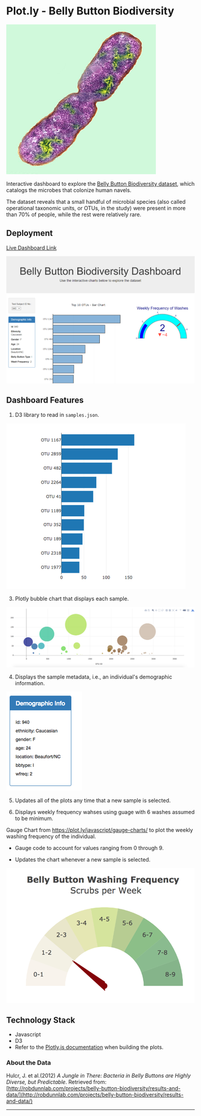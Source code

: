# Plot.ly - Belly Button Biodiversity

![Bacteria by filterforge.com](static/images/bacteria.jpg)

Interactive dashboard to explore the [Belly Button Biodiversity dataset](http://robdunnlab.com/projects/belly-button-biodiversity/), which catalogs the microbes that colonize human navels.

The dataset reveals that a small handful of microbial species (also called operational taxonomic units, or OTUs, in the study) were present in more than 70% of people, while the rest were relatively rare.

## Deployment

[Live Dashboard Link](https://mwansamwango.github.io/belly-button-biodiversity/)

![screenshot](static/images/screenshot_dash.png)

## Dashboard Features

1. D3 library to read in `samples.json`.

  ![bar Chart](static/images/hw01.png)

3. Plotly bubble chart that displays each sample.

![Bubble Chart](static/images/bubble_chart.png)

4. Displays the sample metadata, i.e., an individual's demographic information.

![hw](static/images/hw03.png)

5. Updates all of the plots any time that a new sample is selected.

6. Displays weekly frequency wahses using guage with 6 washes assumed to be minimum.

Gauge Chart from <https://plot.ly/javascript/gauge-charts/> to plot the weekly washing frequency of the individual.

* Gauge code to account for values ranging from 0 through 9.

* Updates the chart whenever a new sample is selected.

![Weekly Washing Frequency Gauge](static/images/gauge.png)

## Technology Stack

* Javascript
* D3 
* Refer to the [Plotly.js documentation](https://plot.ly/javascript/) when building the plots.

### About the Data

Hulcr, J. et al.(2012) _A Jungle in There: Bacteria in Belly Buttons are Highly Diverse, but Predictable_. Retrieved from: [http://robdunnlab.com/projects/belly-button-biodiversity/results-and-data/](http://robdunnlab.com/projects/belly-button-biodiversity/results-and-data/)

- - -
